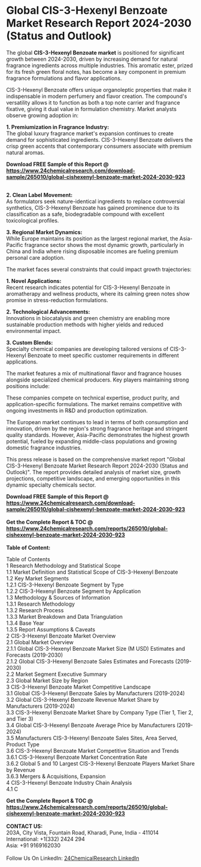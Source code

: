<h1>Global CIS-3-Hexenyl Benzoate Market Research Report 2024-2030 (Status and Outlook)</h1><p>The global <strong>CIS-3-Hexenyl Benzoate market</strong> is positioned for significant growth between 2024-2030, driven by increasing demand for natural fragrance ingredients across multiple industries. This aromatic ester, prized for its fresh green floral notes, has become a key component in premium fragrance formulations and flavor applications.</p><p>CIS-3-Hexenyl Benzoate offers unique organoleptic properties that make it indispensable in modern perfumery and flavor creation. The compound's versatility allows it to function as both a top note carrier and fragrance fixative, giving it dual value in formulation chemistry. Market analysts observe growing adoption in:</p><p><strong>1. Premiumization in Fragrance Industry:</strong><br>
The global luxury fragrance market's expansion continues to create demand for sophisticated ingredients. CIS-3-Hexenyl Benzoate delivers the crisp green accents that contemporary consumers associate with premium natural aromas.</p><div><b>Download FREE Sample of this Report @ 
            <a href="https://www.24chemicalresearch.com/download-sample/265010/global-cishexenyl-benzoate-market-2024-2030-923">
            https://www.24chemicalresearch.com/download-sample/265010/global-cishexenyl-benzoate-market-2024-2030-923</a></b></div><br><p><strong>2. Clean Label Movement:</strong><br>
As formulators seek nature-identical ingredients to replace controversial synthetics, CIS-3-Hexenyl Benzoate has gained prominence due to its classification as a safe, biodegradable compound with excellent toxicological profiles.</p><p><strong>3. Regional Market Dynamics:</strong><br>
While Europe maintains its position as the largest regional market, the Asia-Pacific fragrance sector shows the most dynamic growth, particularly in China and India where rising disposable incomes are fueling premium personal care adoption.</p><p>The market faces several constraints that could impact growth trajectories:</p><p><strong>1. Novel Applications:</strong><br>
Recent research indicates potential for CIS-3-Hexenyl Benzoate in aromatherapy and wellness products, where its calming green notes show promise in stress-reduction formulations.</p><p><strong>2. Technological Advancements:</strong><br>
Innovations in biocatalysis and green chemistry are enabling more sustainable production methods with higher yields and reduced environmental impact.</p><p><strong>3. Custom Blends:</strong><br>
Specialty chemical companies are developing tailored versions of CIS-3-Hexenyl Benzoate to meet specific customer requirements in different applications.</p><p>The market features a mix of multinational flavor and fragrance houses alongside specialized chemical producers. Key players maintaining strong positions include:</p><p>These companies compete on technical expertise, product purity, and application-specific formulations. The market remains competitive with ongoing investments in R&amp;D and production optimization.</p><p>The European market continues to lead in terms of both consumption and innovation, driven by the region's strong fragrance heritage and stringent quality standards. However, Asia-Pacific demonstrates the highest growth potential, fueled by expanding middle-class populations and growing domestic fragrance industries.</p><p>This press release is based on the comprehensive market report "Global CIS-3-Hexenyl Benzoate Market Research Report 2024-2030 (Status and Outlook)". The report provides detailed analysis of market size, growth projections, competitive landscape, and emerging opportunities in this dynamic specialty chemicals sector.</p><div><b>Download FREE Sample of this Report @ 
            <a href="https://www.24chemicalresearch.com/download-sample/265010/global-cishexenyl-benzoate-market-2024-2030-923">
            https://www.24chemicalresearch.com/download-sample/265010/global-cishexenyl-benzoate-market-2024-2030-923</a></b></div><br><div><b>Get the Complete Report & TOC @ 
            <a href="https://www.24chemicalresearch.com/reports/265010/global-cishexenyl-benzoate-market-2024-2030-923">
            https://www.24chemicalresearch.com/reports/265010/global-cishexenyl-benzoate-market-2024-2030-923</a></b></div><br>
            <b>Table of Content:</b><p>Table of Contents<br />
1 Research Methodology and Statistical Scope<br />
1.1 Market Definition and Statistical Scope of CIS-3-Hexenyl Benzoate<br />
1.2 Key Market Segments<br />
1.2.1 CIS-3-Hexenyl Benzoate Segment by Type<br />
1.2.2 CIS-3-Hexenyl Benzoate Segment by Application<br />
1.3 Methodology & Sources of Information<br />
1.3.1 Research Methodology<br />
1.3.2 Research Process<br />
1.3.3 Market Breakdown and Data Triangulation<br />
1.3.4 Base Year<br />
1.3.5 Report Assumptions & Caveats<br />
2 CIS-3-Hexenyl Benzoate Market Overview<br />
2.1 Global Market Overview<br />
2.1.1 Global CIS-3-Hexenyl Benzoate Market Size (M USD) Estimates and Forecasts (2019-2030)<br />
2.1.2 Global CIS-3-Hexenyl Benzoate Sales Estimates and Forecasts (2019-2030)<br />
2.2 Market Segment Executive Summary<br />
2.3 Global Market Size by Region<br />
3 CIS-3-Hexenyl Benzoate Market Competitive Landscape<br />
3.1 Global CIS-3-Hexenyl Benzoate Sales by Manufacturers (2019-2024)<br />
3.2 Global CIS-3-Hexenyl Benzoate Revenue Market Share by Manufacturers (2019-2024)<br />
3.3 CIS-3-Hexenyl Benzoate Market Share by Company Type (Tier 1, Tier 2, and Tier 3)<br />
3.4 Global CIS-3-Hexenyl Benzoate Average Price by Manufacturers (2019-2024)<br />
3.5 Manufacturers CIS-3-Hexenyl Benzoate Sales Sites, Area Served, Product Type<br />
3.6 CIS-3-Hexenyl Benzoate Market Competitive Situation and Trends<br />
3.6.1 CIS-3-Hexenyl Benzoate Market Concentration Rate<br />
3.6.2 Global 5 and 10 Largest CIS-3-Hexenyl Benzoate Players Market Share by Revenue<br />
3.6.3 Mergers & Acquisitions, Expansion<br />
4 CIS-3-Hexenyl Benzoate Industry Chain Analysis<br />
4.1 C</p><div><b>Get the Complete Report & TOC @ 
            <a href="https://www.24chemicalresearch.com/reports/265010/global-cishexenyl-benzoate-market-2024-2030-923">
            https://www.24chemicalresearch.com/reports/265010/global-cishexenyl-benzoate-market-2024-2030-923</a></b></div><br><b>CONTACT US:</b><br>
            203A, City Vista, Fountain Road, Kharadi, Pune, India - 411014<br>
            International: +1(332) 2424 294<br>
            Asia: +91 9169162030 <br><br>
            Follow Us On LinkedIn: <a href="https://www.linkedin.com/company/24chemicalresearch/">24ChemicalResearch LinkedIn</a>